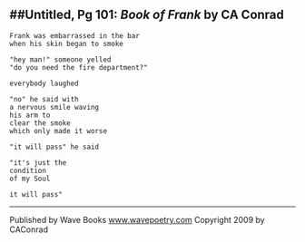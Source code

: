 ##Untitled, Pg 101: _Book of Frank_ by CA Conrad
---

```
Frank was embarrassed in the bar
when his skin began to smoke
```

```
"hey man!" someone yelled
"do you need the fire department?"
```

```
everybody laughed
```

```
"no" he said with 
a nervous smile waving
his arm to 
clear the smoke
which only made it worse
```

```
"it will pass" he said
```

```
"it's just the 
condition 
of my Soul
```

```
it will pass"
```
----
Published by Wave Books
www.wavepoetry.com
Copyright 2009 by CAConrad
